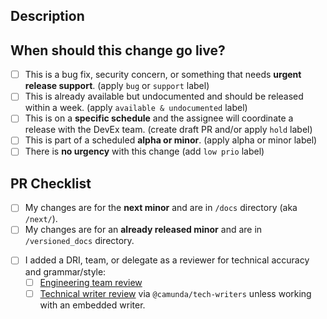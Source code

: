 ## Description

<!-- Provide an overview of what to expect in the PR. -->
<!-- Relate or link the associated epic or task. -->
<!-- Add `@camunda/tech-writers` as reviewer to pull in a tech writer, or add your embedded tech writer. -->

## When should this change go live?

<!-- PRs merged go to stage.docs.camunda.io first and must be manually released to docs.camunda.io. -->

- [ ] This is a bug fix, security concern, or something that needs **urgent release support**. (apply `bug` or `support` label)
- [ ] This is already available but undocumented and should be released within a week. (apply `available & undocumented` label)
- [ ] This is on a **specific schedule** and the assignee will coordinate a release with the DevEx team. (create draft PR and/or apply `hold` label)
- [ ] This is part of a scheduled **alpha or minor**. (apply alpha or minor label)
- [ ] There is **no urgency** with this change (add `low prio` label)

## PR Checklist

<!-- Camunda maintains 18 months of minor versions. Backporting your change to multiple versions is common. -->

- [ ] My changes are for the **next minor** and are in `/docs` directory (aka `/next/`).
- [ ] My changes are for an **already released minor** and are in `/versioned_docs` directory.

<!-- UNCOMMENT THIS SECTION IF APPLICABLE. Adding or removing pages requires extra steps.
- [ ] I included my new page in the sidebar file(s).
- [ ] I added a redirect for a renamed or deleted page to the .htaccess file.
-->

- [ ] I added a DRI, team, or delegate as a reviewer for technical accuracy and grammar/style:
  - [ ] [Engineering team review](https://github.com/camunda/camunda-docs/blob/main/howtos/documentation-guidelines.md#review-process)
  - [ ] [Technical writer review](https://github.com/camunda/camunda-docs/blob/main/howtos/documentation-guidelines.md#review-process) via `@camunda/tech-writers` unless working with an embedded writer.

<!-- UNCOMMENT THIS SECTION IF APPLICABLE. Changes to **docs infra**, including updates to workflows and adding new npm packages, must be first discussed via issue or #ask-c8-documentation and linked for context.
- [ ] My changes require a [docs infrastructure review](https://github.com/camunda/camunda-docs/blob/main/howtos/documentation-guidelines.md#review-process). (apply `dx` label) -->
